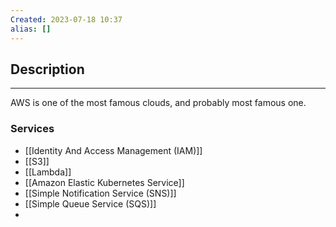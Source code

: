 ```yaml
---
Created: 2023-07-18 10:37
alias: []
---
```

## Description
---

AWS is one of the most famous clouds, and probably most famous one.

### Services

- [[Identity And Access Management (IAM)]]
- [[S3]]
- [[Lambda]]
- [[Amazon Elastic Kubernetes Service]]
- [[Simple Notification Service (SNS)]]
- [[Simple Queue Service (SQS)]]
- 

